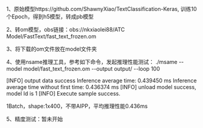 1、原始模型https://github.com/ShawnyXiao/TextClassification-Keras, 训练10个Epoch，得到h5模型，转成pb模型

2、转om模型，obs链接：obs://nkxiaolei88/ATC Model/FastText/fast_text_frozen.om

3、将下载的om文件放在model文件夹

4、使用nsame推理工具，参考如下命令，发起推理性能测试： ./msame --model model/fast_text_frozen.om --output output/ --loop 100

[INFO] output data success
Inference average time: 0.439450 ms
Inference average time without first time: 0.436374 ms
[INFO] unload model success, model Id is 1
[INFO] Execute sample success.

1Batch，shape:1x400，不带AIPP，平均推理性能0.436ms

5、精度测试：暂未开始